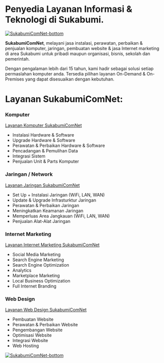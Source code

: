 # Penyedia Layanan Informasi & Teknologi di Sukabumi.


[![SukabumiComNet-bottom](https://github.com/SukabumiComNet/.github/assets/7006565/3c22e39e-44e1-49f5-9f31-92fe16df2811)](https://www.sukabumicomnet.biz.id/)


**SukabumiComNet**, melayani jasa instalasi, perawatan, perbaikan & penjualan komputer, jaringan, pembuatan website & jasa Internet marketing di area Sukabumi untuk pribadi maupun organisasi, bisnis, sekolah dan pemerintah.

Dengan pengalaman lebih dari 15 tahun, kami hadir sebagai solusi setiap permaslahan komputer anda. Tersedia pilihan layanan On-Demand & On-Premises yang dapat disesuaikan dengan kebutuhan.

# Layanan SukabumiComNet: 
### Komputer
[Layanan Komputer SukabumiComNet](https://www.sukabumicomnet.biz.id/layanan/)
- Instalasi Hardware & Software
- Upgrade Hardware & Software
- Perawatan & Perbaikan Hardware & Software
- Pencadangan & Pemulihan Data
- Integrasi Sistem
- Penjualan Unit & Parts Komputer

####
### Jaringan / Network
[Layanan Jaringan SukabumiComNet](https://www.sukabumicomnet.biz.id/layanan/)
- Set Up + Instalasi Jaringan (WiFi, LAN, WAN)
- Update & Upgrade Infrasturktur Jaringan
- Perawatan & Perbaikan Jaringan
- Meningkatkan Keamanan Jaringan
- Memperluas Area Jangkauan (WiFi, LAN, WAN)
- Penjualan Alat-Alat Jaringan


####
### Internet Marketing
[Layanan Internet Marketing SukabumiComNet](https://www.sukabumicomnet.biz.id/layanan/)
- Social Media Marketing
- Search Engine Marketing
- Search Engine Optimization
- Analytics
- Marketplace Marketing
- Local Business Optimization
- Full Internet Branding


####
### Web Design
[Layanan Web Design SukabumiComNet](https://www.sukabumicomnet.biz.id/layanan/)
- Pembuatan Website
- Perawatan & Perbaikan Website
- Pengembangan Website
- Optimisasi Website
- Integrasi Website
- Web Hosting

[![SukabumiComNet-bottom](https://github.com/SukabumiComNet/.github/assets/7006565/3c22e39e-44e1-49f5-9f31-92fe16df2811)](https://www.sukabumicomnet.biz.id/)
